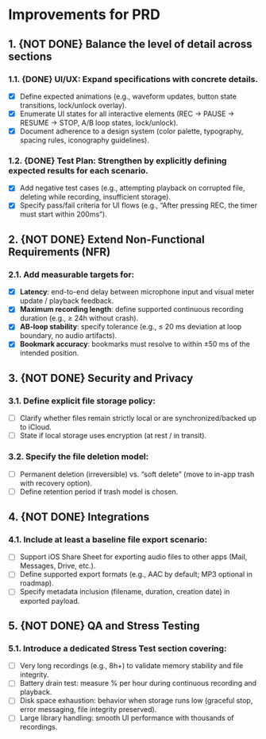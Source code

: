 # Improvements for PRD

## 1. {NOT DONE} Balance the level of detail across sections

### 1.1. {DONE} **UI/UX**: Expand specifications with concrete details. 
 
- [x] Define expected animations (e.g., waveform updates, button state transitions, lock/unlock overlay).  
- [x] Enumerate UI states for all interactive elements (REC → PAUSE → RESUME → STOP, A/B loop states, lock/unlock).  
- [x] Document adherence to a design system (color palette, typography, spacing rules, iconography guidelines).  

### 1.2. {DONE} **Test Plan**: Strengthen by explicitly defining expected results for each scenario.  

- [x] Add negative test cases (e.g., attempting playback on corrupted file, deleting while recording, insufficient storage).  
- [x] Specify pass/fail criteria for UI flows (e.g., “After pressing REC, the timer must start within 200ms”).  

## 2. {NOT DONE} Extend Non-Functional Requirements (NFR)

### 2.1. Add measurable targets for:
  
- [x] **Latency**: end-to-end delay between microphone input and visual meter update / playback feedback.  
- [x] **Maximum recording length**: define supported continuous recording duration (e.g., ≥ 24h without crash).  
- [x] **AB-loop stability**: specify tolerance (e.g., ≤ 20 ms deviation at loop boundary, no audio artifacts).  
- [x] **Bookmark accuracy**: bookmarks must resolve to within ±50 ms of the intended position.  

## 3. {NOT DONE} Security and Privacy

### 3.1. Define explicit **file storage policy**:  

  - [ ] Clarify whether files remain strictly local or are synchronized/backed up to iCloud.  
  - [ ] State if local storage uses encryption (at rest / in transit).  

### 3.2. Specify the **file deletion model**:  

  - [ ] Permanent deletion (irreversible) vs. “soft delete” (move to in-app trash with recovery option). 
  - [ ] Define retention period if trash model is chosen.  

## 4. {NOT DONE} Integrations

### 4.1. Include at least a **baseline file export scenario**:
  
- [ ] Support iOS Share Sheet for exporting audio files to other apps (Mail, Messages, Drive, etc.).  
- [ ] Define supported export formats (e.g., AAC by default; MP3 optional in roadmap).  
- [ ] Specify metadata inclusion (filename, duration, creation date) in exported payload.  

## 5. {NOT DONE} QA and Stress Testing

### 5.1. Introduce a dedicated **Stress Test** section covering:
  
- [ ] Very long recordings (e.g., 8h+) to validate memory stability and file integrity.  
- [ ] Battery drain test: measure % per hour during continuous recording and playback.  
- [ ] Disk space exhaustion: behavior when storage runs low (graceful stop, error messaging, file integrity preserved).  
- [ ] Large library handling: smooth UI performance with thousands of recordings.  
